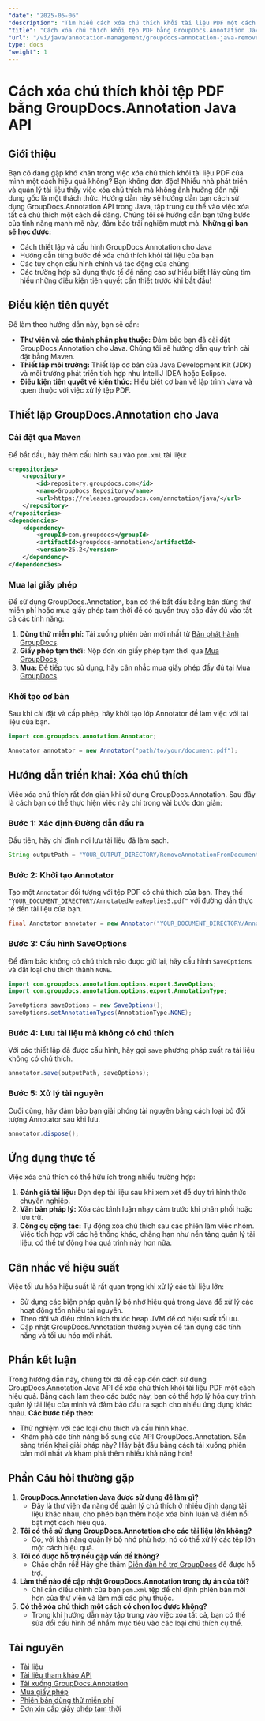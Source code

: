 ```yaml
---
"date": "2025-05-06"
"description": "Tìm hiểu cách xóa chú thích khỏi tài liệu PDF một cách liền mạch bằng API GroupDocs.Annotation trong Java. Làm theo hướng dẫn từng bước của chúng tôi để quản lý tài liệu hiệu quả."
"title": "Cách xóa chú thích khỏi tệp PDF bằng GroupDocs.Annotation Java API"
"url": "/vi/java/annotation-management/groupdocs-annotation-java-remove-pdf-annotations/"
type: docs
"weight": 1
---
```


# Cách xóa chú thích khỏi tệp PDF bằng GroupDocs.Annotation Java API
## Giới thiệu
Bạn có đang gặp khó khăn trong việc xóa chú thích khỏi tài liệu PDF của mình một cách hiệu quả không? Bạn không đơn độc! Nhiều nhà phát triển và quản lý tài liệu thấy việc xóa chú thích mà không ảnh hưởng đến nội dung gốc là một thách thức. Hướng dẫn này sẽ hướng dẫn bạn cách sử dụng GroupDocs.Annotation API trong Java, tập trung cụ thể vào việc xóa tất cả chú thích một cách dễ dàng. Chúng tôi sẽ hướng dẫn bạn từng bước của tính năng mạnh mẽ này, đảm bảo trải nghiệm mượt mà.
**Những gì bạn sẽ học được:**
- Cách thiết lập và cấu hình GroupDocs.Annotation cho Java
- Hướng dẫn từng bước để xóa chú thích khỏi tài liệu của bạn
- Các tùy chọn cấu hình chính và tác động của chúng
- Các trường hợp sử dụng thực tế để nâng cao sự hiểu biết
Hãy cùng tìm hiểu những điều kiện tiên quyết cần thiết trước khi bắt đầu!
## Điều kiện tiên quyết
Để làm theo hướng dẫn này, bạn sẽ cần:
- **Thư viện và các thành phần phụ thuộc:** Đảm bảo bạn đã cài đặt GroupDocs.Annotation cho Java. Chúng tôi sẽ hướng dẫn quy trình cài đặt bằng Maven.
- **Thiết lập môi trường:** Thiết lập cơ bản của Java Development Kit (JDK) và môi trường phát triển tích hợp như IntelliJ IDEA hoặc Eclipse.
- **Điều kiện tiên quyết về kiến thức:** Hiểu biết cơ bản về lập trình Java và quen thuộc với việc xử lý tệp PDF.
## Thiết lập GroupDocs.Annotation cho Java
### Cài đặt qua Maven
Để bắt đầu, hãy thêm cấu hình sau vào `pom.xml` tài liệu:
```xml
<repositories>
    <repository>
        <id>repository.groupdocs.com</id>
        <name>GroupDocs Repository</name>
        <url>https://releases.groupdocs.com/annotation/java/</url>
    </repository>
</repositories>
<dependencies>
    <dependency>
        <groupId>com.groupdocs</groupId>
        <artifactId>groupdocs-annotation</artifactId>
        <version>25.2</version>
    </dependency>
</dependencies>
```
### Mua lại giấy phép
Để sử dụng GroupDocs.Annotation, bạn có thể bắt đầu bằng bản dùng thử miễn phí hoặc mua giấy phép tạm thời để có quyền truy cập đầy đủ vào tất cả các tính năng:
1. **Dùng thử miễn phí:** Tải xuống phiên bản mới nhất từ [Bản phát hành GroupDocs](https://releases.groupdocs.com/annotation/java/).
2. **Giấy phép tạm thời:** Nộp đơn xin giấy phép tạm thời qua [Mua GroupDocs](https://purchase.groupdocs.com/temporary-license/).
3. **Mua:** Để tiếp tục sử dụng, hãy cân nhắc mua giấy phép đầy đủ tại [Mua GroupDocs](https://purchase.groupdocs.com/buy).
### Khởi tạo cơ bản
Sau khi cài đặt và cấp phép, hãy khởi tạo lớp Annotator để làm việc với tài liệu của bạn.
```java
import com.groupdocs.annotation.Annotator;

Annotator annotator = new Annotator("path/to/your/document.pdf");
```
## Hướng dẫn triển khai: Xóa chú thích
Việc xóa chú thích rất đơn giản khi sử dụng GroupDocs.Annotation. Sau đây là cách bạn có thể thực hiện việc này chỉ trong vài bước đơn giản:
### Bước 1: Xác định Đường dẫn đầu ra
Đầu tiên, hãy chỉ định nơi lưu tài liệu đã làm sạch.
```java
String outputPath = "YOUR_OUTPUT_DIRECTORY/RemoveAnnotationFromDocument.pdf"; // Cập nhật với đường dẫn của bạn
```
### Bước 2: Khởi tạo Annotator
Tạo một `Annotator` đối tượng với tệp PDF có chú thích của bạn. Thay thế `"YOUR_DOCUMENT_DIRECTORY/AnnotatedAreaReplies5.pdf"` với đường dẫn thực tế đến tài liệu của bạn.
```java
final Annotator annotator = new Annotator("YOUR_DOCUMENT_DIRECTORY/AnnotatedAreaReplies5.pdf");
```
### Bước 3: Cấu hình SaveOptions
Để đảm bảo không có chú thích nào được giữ lại, hãy cấu hình `SaveOptions` và đặt loại chú thích thành `NONE`.
```java
import com.groupdocs.annotation.options.export.SaveOptions;
import com.groupdocs.annotation.options.export.AnnotationType;

SaveOptions saveOptions = new SaveOptions();
saveOptions.setAnnotationTypes(AnnotationType.NONE);
```
### Bước 4: Lưu tài liệu mà không có chú thích
Với các thiết lập đã được cấu hình, hãy gọi `save` phương pháp xuất ra tài liệu không có chú thích.
```java
annotator.save(outputPath, saveOptions);
```
### Bước 5: Xử lý tài nguyên
Cuối cùng, hãy đảm bảo bạn giải phóng tài nguyên bằng cách loại bỏ đối tượng Annotator sau khi lưu.
```java
annotator.dispose();
```
## Ứng dụng thực tế
Việc xóa chú thích có thể hữu ích trong nhiều trường hợp:
1. **Đánh giá tài liệu:** Dọn dẹp tài liệu sau khi xem xét để duy trì hình thức chuyên nghiệp.
2. **Văn bản pháp lý:** Xóa các bình luận nhạy cảm trước khi phân phối hoặc lưu trữ.
3. **Công cụ cộng tác:** Tự động xóa chú thích sau các phiên làm việc nhóm.
Việc tích hợp với các hệ thống khác, chẳng hạn như nền tảng quản lý tài liệu, có thể tự động hóa quá trình này hơn nữa.
## Cân nhắc về hiệu suất
Việc tối ưu hóa hiệu suất là rất quan trọng khi xử lý các tài liệu lớn:
- Sử dụng các biện pháp quản lý bộ nhớ hiệu quả trong Java để xử lý các hoạt động tốn nhiều tài nguyên.
- Theo dõi và điều chỉnh kích thước heap JVM để có hiệu suất tối ưu.
- Cập nhật GroupDocs.Annotation thường xuyên để tận dụng các tính năng và tối ưu hóa mới nhất.
## Phần kết luận
Trong hướng dẫn này, chúng tôi đã đề cập đến cách sử dụng GroupDocs.Annotation Java API để xóa chú thích khỏi tài liệu PDF một cách hiệu quả. Bằng cách làm theo các bước này, bạn có thể hợp lý hóa quy trình quản lý tài liệu của mình và đảm bảo đầu ra sạch cho nhiều ứng dụng khác nhau.
**Các bước tiếp theo:**
- Thử nghiệm với các loại chú thích và cấu hình khác.
- Khám phá các tính năng bổ sung của API GroupDocs.Annotation.
Sẵn sàng triển khai giải pháp này? Hãy bắt đầu bằng cách tải xuống phiên bản mới nhất và khám phá thêm nhiều khả năng hơn!
## Phần Câu hỏi thường gặp
1. **GroupDocs.Annotation Java được sử dụng để làm gì?**
   - Đây là thư viện đa năng để quản lý chú thích ở nhiều định dạng tài liệu khác nhau, cho phép bạn thêm hoặc xóa bình luận và điểm nổi bật một cách hiệu quả.
2. **Tôi có thể sử dụng GroupDocs.Annotation cho các tài liệu lớn không?**
   - Có, với khả năng quản lý bộ nhớ phù hợp, nó có thể xử lý các tệp lớn một cách hiệu quả.
3. **Tôi có được hỗ trợ nếu gặp vấn đề không?**
   - Chắc chắn rồi! Hãy ghé thăm [Diễn đàn hỗ trợ GroupDocs](https://forum.groupdocs.com/c/annotation/) để được hỗ trợ.
4. **Làm thế nào để cập nhật GroupDocs.Annotation trong dự án của tôi?**
   - Chỉ cần điều chỉnh của bạn `pom.xml` tệp để chỉ định phiên bản mới hơn của thư viện và làm mới các phụ thuộc.
5. **Có thể xóa chú thích một cách có chọn lọc được không?**
   - Trong khi hướng dẫn này tập trung vào việc xóa tất cả, bạn có thể sửa đổi cấu hình để nhắm mục tiêu vào các loại chú thích cụ thể.
## Tài nguyên
- [Tài liệu](https://docs.groupdocs.com/annotation/java/)
- [Tài liệu tham khảo API](https://reference.groupdocs.com/annotation/java/)
- [Tải xuống GroupDocs.Annotation](https://releases.groupdocs.com/annotation/java/)
- [Mua giấy phép](https://purchase.groupdocs.com/buy)
- [Phiên bản dùng thử miễn phí](https://releases.groupdocs.com/annotation/java/)
- [Đơn xin cấp giấy phép tạm thời](https://purchase.groupdocs.com/temporary-license/)